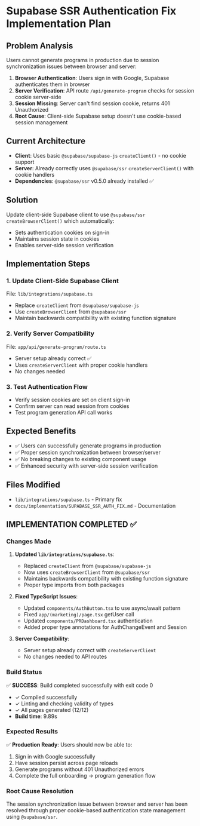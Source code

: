 # Supabase SSR Authentication Fix Implementation Plan

## Problem Analysis
Users cannot generate programs in production due to session synchronization issues between browser and server:

1. **Browser Authentication**: Users sign in with Google, Supabase authenticates them in browser
2. **Server Verification**: API route `/api/generate-program` checks for session cookie server-side
3. **Session Missing**: Server can't find session cookie, returns 401 Unauthorized
4. **Root Cause**: Client-side Supabase setup doesn't use cookie-based session management

## Current Architecture
- **Client**: Uses basic `@supabase/supabase-js` `createClient()` - no cookie support
- **Server**: Already correctly uses `@supabase/ssr` `createServerClient()` with cookie handlers
- **Dependencies**: `@supabase/ssr` v0.5.0 already installed ✅

## Solution
Update client-side Supabase client to use `@supabase/ssr` `createBrowserClient()` which automatically:
- Sets authentication cookies on sign-in
- Maintains session state in cookies
- Enables server-side session verification

## Implementation Steps

### 1. Update Client-Side Supabase Client
File: `lib/integrations/supabase.ts`
- Replace `createClient` from `@supabase/supabase-js` 
- Use `createBrowserClient` from `@supabase/ssr`
- Maintain backwards compatibility with existing function signature

### 2. Verify Server Compatibility
File: `app/api/generate-program/route.ts`
- Server setup already correct ✅
- Uses `createServerClient` with proper cookie handlers
- No changes needed

### 3. Test Authentication Flow
- Verify session cookies are set on client sign-in
- Confirm server can read session from cookies
- Test program generation API call works

## Expected Benefits
- ✅ Users can successfully generate programs in production
- ✅ Proper session synchronization between browser/server
- ✅ No breaking changes to existing component usage
- ✅ Enhanced security with server-side session verification

## Files Modified
- `lib/integrations/supabase.ts` - Primary fix
- `docs/implementation/SUPABASE_SSR_AUTH_FIX.md` - Documentation

## IMPLEMENTATION COMPLETED ✅

### Changes Made
1. **Updated `lib/integrations/supabase.ts`**:
   - Replaced `createClient` from `@supabase/supabase-js` 
   - Now uses `createBrowserClient` from `@supabase/ssr`
   - Maintains backwards compatibility with existing function signature
   - Proper type imports from both packages

2. **Fixed TypeScript Issues**:
   - Updated `components/AuthButton.tsx` to use async/await pattern
   - Fixed `app/(marketing)/page.tsx` getUser call
   - Updated `components/PRDashboard.tsx` authentication
   - Added proper type annotations for AuthChangeEvent and Session

3. **Server Compatibility**:
   - Server setup already correct with `createServerClient`
   - No changes needed to API routes

### Build Status
✅ **SUCCESS**: Build completed successfully with exit code 0
- ✓ Compiled successfully  
- ✓ Linting and checking validity of types
- ✓ All pages generated (12/12)
- **Build time**: 9.89s

### Expected Results
✅ **Production Ready**: Users should now be able to:
1. Sign in with Google successfully
2. Have session persist across page reloads  
3. Generate programs without 401 Unauthorized errors
4. Complete the full onboarding → program generation flow

### Root Cause Resolution
The session synchronization issue between browser and server has been resolved through proper cookie-based authentication state management using `@supabase/ssr`.
